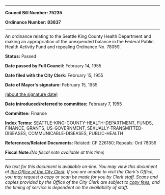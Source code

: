 

********

**Council Bill Number: 75235**
   
**Ordinance Number: 83837**
********

 An ordinance relating to the Seattle King County Health Department and making an appropriation of the unexpended balance in the Federal Public Health Activity Fund and repealing Ordinance No. 78059.

**Status:** Passed
   
**Date passed by Full Council:** February 14, 1955
   
**Date filed with the City Clerk:** February 15, 1955
   
**Date of Mayor's signature:** February 15, 1955
   
[(about the signature date)](/~public/approvaldate.htm)
   
   
   
**Date introduced/referred to committee:** February 7, 1955
   
**Committee:** Finance
   
   
**Index Terms:** SEATTLE-KING-COUNTY-HEALTH-DEPARTMENT, FUNDS, FINANCE, GRANTS, US-GOVERNMENT, SEXUALLY-TRANSMITTED-DISEASES, COMMUNICABLE-DISEASES, PUBLIC-HEALTH

**References/Related Documents:** Related: CF 226180; Repeals: Ord 78059

**Fiscal Note:**_(No fiscal note available at this time)_
********

_No text for this document is available on-line. You may view this document at [the Office of the City Clerk](http://www.seattle.gov/leg/clerk/contactUs.htm). If you are unable to visit the Clerk's Office, you may request a copy or scan be made for you by Clerk staff. Scans and copies provided by the Office of the City Clerk are subject to [copy fees](http://clerk.seattle.gov/~public/clerkfees.htm), and the timing of service is dependent on the availability of staff._

